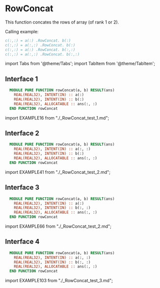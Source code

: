 # RowConcat

This function concates the rows of array (of rank 1 or 2).

Calling example:

```fortran
c(:,:) = a(:) .RowConcat. b(:)
c(:,:) = a(:,:) .RowConcat. b(:)
c(:,:) = a(:) .RowConcat. b(:,:)
c(:,:) = a(:,:) .RowConcat. b(:,:)
```

import Tabs from '@theme/Tabs';
import TabItem from '@theme/TabItem';

## Interface 1

<Tabs>
<TabItem value="interface" label="܀ Interface" default>

```fortran
  MODULE PURE FUNCTION rowConcat(a, b) RESULT(ans)
    REAL(REAL32), INTENT(IN) :: a(:)
    REAL(REAL32), INTENT(IN) :: b(:)
    REAL(REAL32), ALLOCATABLE :: ans(:, :)
  END FUNCTION rowConcat
```

</TabItem>

<TabItem value="example" label="️܀ See example">

import EXAMPLE16 from "./_RowConcat_test_1.md";

<EXAMPLE16 />

</TabItem>

<TabItem value="close" label="↢ ">

</TabItem>
</Tabs>

## Interface 2

<Tabs>
<TabItem value="interface" label="܀ Interface" default>

```fortran
  MODULE PURE FUNCTION rowConcat(a, b) RESULT(ans)
    REAL(REAL32), INTENT(IN) :: a(:, :)
    REAL(REAL32), INTENT(IN) :: b(:)
    REAL(REAL32), ALLOCATABLE :: ans(:, :)
  END FUNCTION rowConcat
```

</TabItem>

<TabItem value="example" label="️܀ See example">

import EXAMPLE41 from "./_RowConcat_test_2.md";

<EXAMPLE41 />

</TabItem>

<TabItem value="close" label="↢ ">

</TabItem>
</Tabs>

## Interface 3

<Tabs>
<TabItem value="interface" label="܀ Interface" default>

```fortran
  MODULE PURE FUNCTION rowConcat(a, b) RESULT(ans)
    REAL(REAL32), INTENT(IN) :: a(:)
    REAL(REAL32), INTENT(IN) :: b(:, :)
    REAL(REAL32), ALLOCATABLE :: ans(:, :)
  END FUNCTION rowConcat
```

</TabItem>

<TabItem value="example" label="️܀ See example">

import EXAMPLE66 from "./_RowConcat_test_2.md";

<EXAMPLE66 />

</TabItem>

<TabItem value="close" label="↢ ">

</TabItem>
</Tabs>

## Interface 4

<Tabs>
<TabItem value="interface" label="܀ Interface" default>

```fortran
  MODULE PURE FUNCTION rowConcat(a, b) RESULT(ans)
    REAL(REAL32), INTENT(IN) :: a(:, :)
    REAL(REAL32), INTENT(IN) :: b(:, :)
    REAL(REAL32), ALLOCATABLE :: ans(:, :)
  END FUNCTION rowConcat
```

</TabItem>

<TabItem value="example" label="️܀ See example">

import EXAMPLE103 from "./_RowConcat_test_3.md";

<EXAMPLE103 />

</TabItem>

<TabItem value="close" label="↢ ">

</TabItem>
</Tabs>
